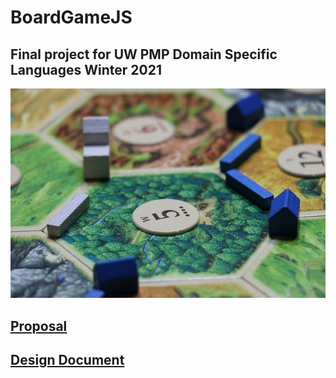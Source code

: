# BoardGameJS
## Final project for UW PMP Domain Specific Languages Winter 2021
![Settlers](game-340574_640.jpg)
## [Proposal](https://docs.google.com/document/d/1GV2r5wCsTPgOj_3APRqeA7JzegAeTDoaa3FoW-ncBpg/edit)  
## [Design Document](https://docs.google.com/document/d/17f2Ny1IawnVOAPdgZp6RzV-M-mB4pg23ZUP8Hmj_LJE/edit?usp=sharing)
